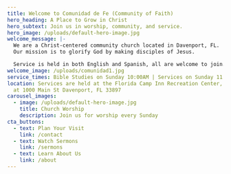 ```yaml
---
title: Welcome to Comunidad de Fe (Community of Faith)
hero_heading: A Place to Grow in Christ
hero_subtext: Join us in worship, community, and service.
hero_image: /uploads/default-hero-image.jpg
welcome_message: |-
  We are a Christ-centered community church located in Davenport, FL. 
  Our mission is to glorify God by making disciples of Jesus.  

  Service is held in both English and Spanish, all are welcome to join.
welcome_image: /uploads/comunidad1.jpg
service_times: Bible Studies on Sunday 10:00AM | Services on Sunday 11:00AM
location: Services are held at the Florida Camp Inn Recreation Center, located
  at 1000 Main St Davenport, FL 33897
carousel_images:
  - image: /uploads/default-hero-image.jpg
    title: Church Worship
    description: Join us for worship every Sunday
cta_buttons:
  - text: Plan Your Visit
    link: /contact
  - text: Watch Sermons
    link: /sermons
  - text: Learn About Us
    link: /about
---
```

